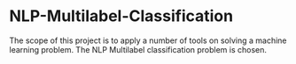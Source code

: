 # NLP-Multilabel-Classification
The scope of this project is to apply a number of tools on solving a machine learning problem. The NLP Multilabel classification problem is chosen.

